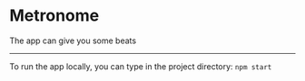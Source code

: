 # Metronome

The app can give you some beats

[](https://gitlab.com/jarceit/reactive/-/raw/master/Metronome/Metronome.png)

----------

To run the app locally, you can type in the project directory: `npm start`